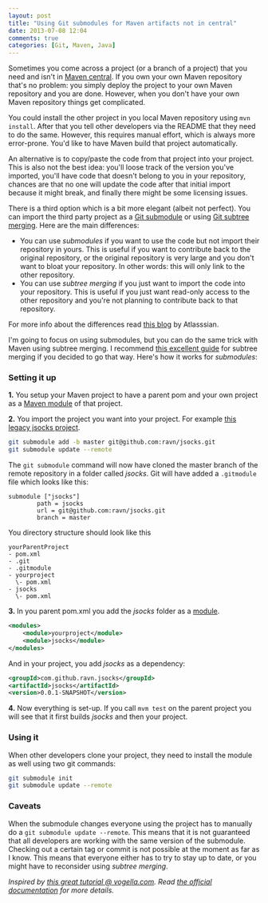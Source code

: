 ```yaml
---
layout: post
title: "Using Git submodules for Maven artifacts not in central"
date: 2013-07-08 12:04
comments: true
categories: [Git, Maven, Java]
---
```

Sometimes you come across a project (or a branch of a project) that you need and isn't in [Maven central](http://search.maven.org). If you own your own Maven repository that's no problem: you simply deploy the project to your own Maven repository and you are done. However, when you don't have your own Maven repository things get complicated. 

You could install the other project in you local Maven repository using `mvn install`. After that you tell other developers via the README that they need to do the same. However, this requires manual effort, which is always more error-prone. You'd like to have Maven build that project automatically.

An alternative is to copy/paste the code from that project into your project. This is also not the best idea: you'll loose track of the version you've imported, you'll have code that doesn't belong to you in your repository, chances are that no one will update the code after that initial import because it might break, and finally there might be some licensing issues.

There is a third option which is a bit more elegant (albeit not perfect). You can import the third party project as a [Git submodule](http://git-scm.com/book/en/Git-Tools-Submodules) or using [Git subtree merging](http://git-scm.com/book/ch6-7.html). Here are the main differences:

- You can use *submodules* if you want to use the code but not import their repository in yours. This is useful if you want to contribute back to the original repository, or the original repository is very large and you don't want to bloat your repository. In other words: this will only link to the other repository.
- You can use *subtree merging* if you just want to import the code into your repository. This is useful if you just want read-only access to the other repository and you're not planning to contribute back to that repository. 

For more info about the differences read [this blog](http://blogs.atlassian.com/2013/05/alternatives-to-git-submodule-git-subtree/) by Atlasssian. 

I'm going to focus on using submodules, but you can do the same trick with Maven using subtree merging. I recommend [this excellent guide](http://nuclearsquid.com/writings/subtree-merging-and-you/) for subtree merging if you decided to go that way. Here's how it works for *submodules*:

<!--more-->

### Setting it up

__1.__ You setup your Maven project to have a parent pom and your own project as a [Maven module](http://maven.apache.org/guides/mini/guide-multiple-modules.html) of that project.

__2.__ You import the project you want into your project. For example [this legacy jsocks project](https://github.com/ravn/jsocks).

```sh
git submodule add -b master git@github.com:ravn/jsocks.git
git submodule update --remote
```
	
The `git submodule` command will now have cloned the master branch of the remote repository in a folder called *jsocks*. Git will have added a `.gitmodule` file which looks like this:

```plain .gitmodule
submodule ["jsocks"]
        path = jsocks
        url = git@github.com:ravn/jsocks.git
        branch = master
```

You directory structure should look like this

```plain Directory layout
yourParentProject
- pom.xml 
- .git
- .gitmodule
- yourproject
  \- pom.xml
- jsocks
  \- pom.xml
```

__3.__ In you parent pom.xml you add the *jsocks* folder as a [module](http://maven.apache.org/guides/mini/guide-multiple-modules.html).

```xml
<modules>
	<module>yourproject</module>
	<module>jsocks</module>
</modules>
```

And in your project, you add *jsocks* as a dependency:

```xml
<groupId>com.github.ravn.jsocks</groupId>
<artifactId>jsocks</artifactId>
<version>0.0.1-SNAPSHOT</version>
``` 

__4.__ Now everything is set-up. If you call `mvm test` on the parent project you will see that it first builds *jsocks* and then your project.

### Using it

When other developers clone your project, they need to install the module as well using two git commands:

```sh 
git submodule init
git submodule update --remote
```

### Caveats

When the submodule changes everyone using the project has to manually do a `git submodule update --remote`. This means that it is not guaranteed that all developers are working with the same version of the submodule. Checking out a certain tag or commit is not possible at the moment as far as I know. This means that everyone either has to try to stay up to date, or you might have to reconsider using *subtree merging*.

_Inspired by [this great tutorial @ vogella.com](http://www.vogella.com/articles/Git/article.html#submodules). Read [the official documentation](http://git-scm.com/book/en/Git-Tools-Submodules) for more details._